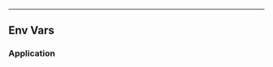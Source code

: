 <!-- Space: Projects -->
<!-- Parent: ZshDeno -->
<!-- Title: EnvVars ZshDeno -->
<!-- Label: ZshDeno -->
<!-- Label: Project -->
<!-- Label: EnvVars -->
<!-- Include: disclaimer.md -->
<!-- Include: ac:toc -->

---

## Env Vars

### Application
